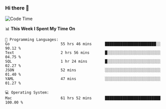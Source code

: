 ### Hi there 👋

<!--
**CrazyCollin/crazycollin** is a ✨ _special_ ✨ repository because its `README.md` (this file) appears on your GitHub profile.

Here are some ideas to get you started:

- 🔭 I’m currently working on ...
- 🌱 I’m currently learning ...
- 👯 I’m looking to collaborate on ...
- 🤔 I’m looking for help with ...
- 💬 Ask me about ...
- 📫 How to reach me: ...
- 😄 Pronouns: ...
- ⚡ Fun fact: ...
-->

<!--START_SECTION:waka-->
![Code Time](http://img.shields.io/badge/Code%20Time-3%2C202%20hrs%2029%20mins-blue)

📊 **This Week I Spent My Time On** 

```text
💬 Programming Languages: 
Go                       55 hrs 46 mins      ███████████████████████░░   90.12 % 
Text                     2 hrs 56 mins       █░░░░░░░░░░░░░░░░░░░░░░░░   04.75 % 
SQL                      1 hr 24 mins        █░░░░░░░░░░░░░░░░░░░░░░░░   02.27 % 
JSON                     52 mins             ░░░░░░░░░░░░░░░░░░░░░░░░░   01.40 % 
YAML                     47 mins             ░░░░░░░░░░░░░░░░░░░░░░░░░   01.27 % 

💻 Operating System: 
Mac                      61 hrs 52 mins      █████████████████████████   100.00 % 
```


<!--END_SECTION:waka-->
